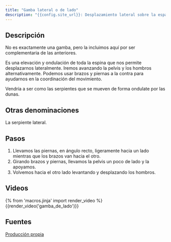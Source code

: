 ```yaml
---
title: "Gamba lateral o de lado"
description: "{{config.site_url}}: Desplazamiento lateral sobre la espalda"
---
```


## Descripción

No es exactamente una gamba, pero la incluimos aquí por ser complementaria de las anteriores.

Es una elevación y ondulación de toda la espina que nos permite desplazarnos lateralmente. Iremos avanzando la pelvis y los hombros alternativamente. Podemos usar brazos y piernas a la contra para ayudarnos en la coordinación del movimiento.

Vendría a ser como las serpientes que se mueven de forma ondulate por las dunas.

## Otras denominaciones

La serpiente lateral.

## Pasos

1. Llevamos las piernas, en ángulo recto, ligeramente hacia un lado mientras que los brazos van hacia el otro.
2. Girando brazos y piernas, llevamos la pelvis un poco de lado y la apoyamos. 
3. Volvemos hacia el otro lado levantando y desplazando los hombros.

## Videos

{% from 'macros.jinja' import render_video %}
{{render_video('gamba_de_lado')}}

## Fuentes

[Producción propia]({{config.site_url}})

